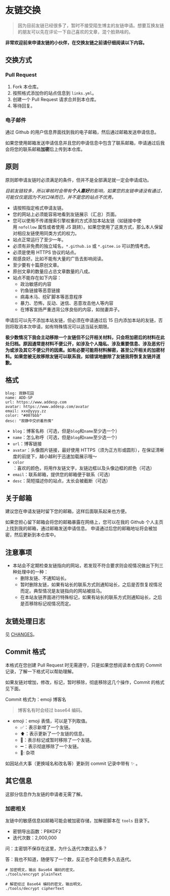 # 友链交换

> 因为目前友链已经很多了，暂时不接受陌生博主的友链申请。想要互换友链的朋友可以先在评论一下自己喜欢的文章，混个脸熟啥的。

**非常欢迎前来申请友链的小伙伴，在交换友链之前请仔细阅读以下内容。**

## 交换方式

### Pull Request

1. Fork 本仓库。
2. 按照格式添加你的站点信息到 `links.yml`。
3. 创建一个 Pull Request 请求合并到本仓库。
4. 等待回复。

### 电子邮件

通过 Github 的用户信息界面找到我的电子邮箱，然后通过邮箱发送申请信息。

如果您使用邮箱发送申请信息并且您的申请信息中包含了联系邮箱，申请通过后我会将您的联系邮箱**加密**后上传到本仓库。

## 原则

原则即申请友链时必须满足的条件，但并不是全部满足就一定会申请成功。

*目前友链较多，所以审核时会带有**个人喜好**的影响，如果您的友链申请没有通过，可能仅仅是因为不对口味而已，并不是您的站点不优秀。*

* 请按照指定格式申请友链。
* 您的网站上必须能容易地看到友链展示（汇总）页面。
* 您可以使用不传递搜索引擎权重的方式添加本站友链（如链接中使用 `nofollow` 属性或者使用 JS 跳转）。如果您使用了这类方式，那么本人保留对相应友链使用同类方式的权力。
* 站点正常运行了至少一年。
* 必须有非免费的独立域名，`*.github.io` 或 `*.gitee.io` 可以酌情考虑。
* 必须是使用 HTTPS 协议的站点。
* 观感良好。比如不能有大量的广告去影响阅读。
* 至少要有十篇原创文章。
* 原创文章的数量应占总文章数量的八成。
* 站点不能存在如下内容：
  * 政治敏感的内容
  * 钓鱼链接等恶意链接
  * 病毒木马、挖矿脚本等恶意程序
  * 暴力、恐怖，反动、迷信、恶意攻击他人等内容
  * 在博客宣扬严重违背公序良俗的内容，如抛妻弃子。

申请后可以先不添加本站友链，但必须在申请通过后 15 日内添加本站的友链，否则将取消本次申请，如有特殊情况可以适当延长期限。

**极少数情况下我会主动移除一个友链但不公开相关材料，只会将加密后的材料在此处归档。原因通常是材料不便公开，如涉及个人隐私、涉及重要信息、涉及恶劣行为或涉及其它不便公开的因素。如有必要可能将材料解密，甚至公开相关的加密材料。如果您被无故移除友链可以联系我，如错误地删除了友链我将恢复友链并道歉。**

## 格式

```
blog: 寂静花园
name: ADD-SP
url: https://www.addesp.com
avatar: https://www.addesp.com/avatar
email: xxx@yyyy.zz
color: "#007bbb"
desc: "寂静中交织着热情"
```

* `blog`：博客名称（可选，但是`blog`和`name`至少选一个）
* `name`：怎么称呼（可选，但是`blog`和`name`至少选一个）
* `url`：博客链接
* `avatar`：头像图片链接，最好使用 HTTPS（须为正方形或圆形），在保证清晰度的前提下，越小越利于迅速加载展示哦～
* `color`：喜欢的颜色，将用作友链文字，友链边框以及头像边框的颜色（可选）
* `email`：联系邮箱，提供您的邮箱便于联系（可选）
* `desc`：简短描述你的站点，太长会被截断（可选）

## 关于邮箱

建议您在申请友链时留下您的邮箱，这样后面联系起来也方便。

如果您担心留下邮箱会将您的邮箱暴露在网络上，您可以在我的 Github 个人主页上找到我的邮箱，通过邮箱发送申请信息。
申请通过后您的邮箱地址将会被加密，然后更新到本仓库中。

## 注意事项

* 本站会不定期检查友链指向的网站，若发现不符合要求则会视情况做出下列三种处理中的一种：
  * 删除友链、不通知站长。
  * 暂时删除友链，如果有站长的联系方式则通知站长，之后是否恢复视情况而定。典型情况是友链指向的网站被挂马。
  * 在本站友链界面进行特殊标记，如果有站长的联系方式则通知站长，之后是否移除标记视情况而定。

## 友链处理日志

见 [CHANGES](CHANGES.md)。

## Commit 格式

本格式在您创建 Pull Request 时无需遵守，只是如果您想阅读本仓库的 Commit 记录，了解一下格式可以帮助理解。

如果友链对增加，修改，标记，暂时移除，彻底移除这几个操作，Commit 的格式见下面。

Commit 格式为：emoji 博客名

> 博客名有时会经过 base64 编码。

* emoji：emoji 表情，可以是下列取值。
  * :white_check_mark:：表示新增了一个友链。
  * :arrow_up:：表示更新了一个友链的信息。
  * :triangular_flag_on_post:：表示标记或暂时移除了一个友链。
  * :heavy_minus_sign:：表示彻底移除了一个友链。
  * :art:: 杂项

如因站点大事（更换域名和改名等）更新则 commit 记录中带有 :sparkles: 。


## 其它信息

这部分信息作为友链的申请者无需了解。

### 加密相关

友链中的敏感信息如邮箱可能会被加密存储，加解密脚本在 `tools` 目录下。

* 密钥导出函数：PBKDF2
* 迭代次数：2,000,000

问：主密钥不保存在这里，为什么迭代次数这么多？

答：我也不知道，随便写了一个数，反正也不会花费多久去迭代。

```shell
# 加密明文，输出 Base64 编码的密文。
./tools/encrypt plainText

# 解密经过 Base64 编码的密文，输出明文。
./tools/decrypt cipherText
```
